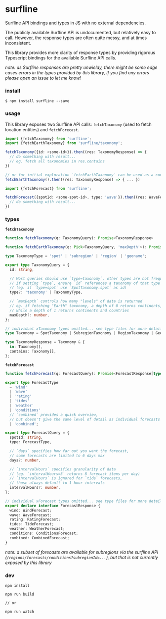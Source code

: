 # surfline

Surfline API bindings and types in JS with no external dependencies.

The publicly available Surfline API is undocumented, but relatively easy to call. However, the response types are often quite messy, and at times inconsistent. 

This library provides more clarity of response types by providing rigorous Typescript bindings for the available Surfline API calls. 

_note: as Surfline responses are pretty unwieldy, there might be some edge cases errors in the types provided by this library, if you find any errors please open an issue to let me know!_

### install

```
$ npm install surfline --save
```

### usage

This library exposes two Surfline API calls: `fetchTaxonomy` (used to fetch location entities) and `fetchForecast`.

```ts
import {fetchTaxonomy} from 'surfline';
import {fetchEarthTaxonomy} from 'surfline/taxonomy';

fetchTaxonomy({id: <some-id>}).then((res: TaxonomyResponse) => {
  // do something with result...
  // eg. fetch all taxonomies in res.contains
})

// or for initial exploration `fetchEarthTaxonomy` can be used as a convenient starting point
fetchEarthTaxonomy().then((res: TaxonomyResponse) => { ... })
```

```ts
import {fetchForecast} from 'surfline';

fetchForecast({spotId: <some-spot-id>, type: 'wave'}).then((res: WaveForecast) => {
  // do something with result...
})
```

### types

**`fetchTaxonomy`**

```ts
function fetchTaxonomy(q: TaxonomyQuery): Promise<TaxonomyResponse>

function fetchEarthTaxonomy(q: Pick<TaxonomyQuery, 'maxDepth'>): Promise<TaxonomyResponse>

type TaxonomyType = 'spot' | 'subregion' | 'region' | 'geoname';

export type TaxonomyQuery = {
  id: string,

  // Most queries should use `type=taxonomy`, other types are not frequently useful
  // If setting `type`, ensure `id` references a taxonomy of that type 
  // (eg. if `type=spot` use `SpotTaxonomy.spot` as id)
  type?: 'taxonomy' | TaxonomyType,

  // `maxDepth` controls how many "levels" of data is returned 
  // eg. if fetching "Earth" taxonomy, a depth of 0 returns continents, 
  // while a depth of 1 returns continents and countries
  maxDepth?: number,
};

// individual xTaxonomy types omitted... see type files for more details
type Taxonomy = SpotTaxonomy | SubregionTaxonomy | RegionTaxonomy | GeonameTaxonomy;

type TaxonomyResponse = Taxonomy & {
  in: Taxonomy[],
  contains: Taxonomy[],
};
```

**`fetchForecast`**

```ts
function fetchForecast(q: ForecastQuery): Promise<ForecastResponse[typeof q['type']]>

export type ForecastType 
  = 'wind' 
  | 'wave' 
  | 'rating' 
  | 'tides' 
  | 'weather' 
  | 'conditions' 
  // `combined` provides a quick overview, 
  // but doesn't give the same level of detail as individual forecasts
  | 'combined';

export type ForecastQuery = {
  spotId: string,
  type: ForecastType,

  // `days` specifies how far out you want the forecast, 
  // some forecasts are limited to 6 days max
  days?: number,

  // `intervalHours` specifies granularity of data 
  // (eg. `intervalHours=3` returns 8 forecast items per day)
  // `intervalHours` is ignored for `tide` forecasts, 
  // those always default to 1 hour intervals
  intervalHours?: number,
};

// individual xForecast types omitted... see type files for more details
export declare interface ForecastResponse {
  wind: WindForecast;
  wave: WaveForecast;
  rating: RatingForecast;
  tides: TideForecast;
  weather: WeatherForecast;
  conditions: ConditionsForecast;
  combined: CombinedForecast;
}
```
_note: a subset of forecasts are available for subregions via the surfline API (`/regions/forecasts/conditions?subregionId=...`), but that is not currently exposed by this library_

### dev

```
npm install
```

```
npm run build

// or

npm run watch
```
